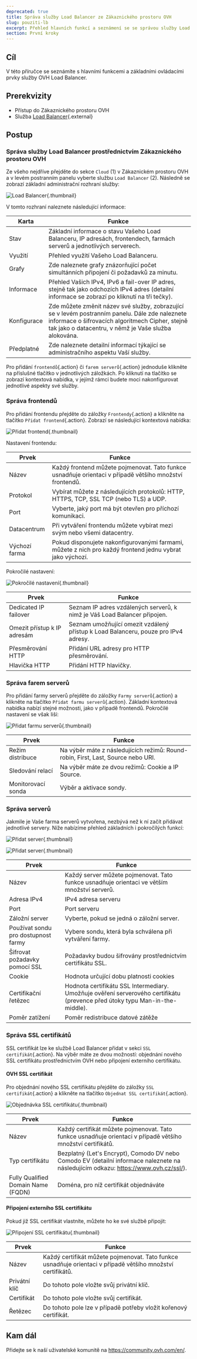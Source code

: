```yaml
---
deprecated: true
title: Správa služby Load Balancer ze Zákaznického prostoru OVH
slug: pouziti-lb
excerpt: Přehled hlavních funkcí a seznámení se se správou služby Load Balancer
section: První kroky
---
```


## Cíl

V této příručce se seznámíte s hlavními funkcemi a základními ovládacími prvky služby OVH Load Balancer.

## Prerekvizity

- Přístup do Zákaznického prostoru OVH
- Služba [Load Balancer](https://www.ovh.cz/reseni/ip-load-balancing/){.external}

## Postup

### Správa služby Load Balancer prostřednictvím Zákaznického prostoru OVH
Ze všeho nejdříve přejděte do sekce `Cloud` (1) v Zákaznickém prostoru OVH a v levém postranním panelu vyberte službu `Load Balancer` (2). Následně se zobrazí základní administrační rozhraní služby:

![Load Balancer](images/lb_main_page.png){.thumbnail}

V tomto rozhraní naleznete následující informace:

|Karta|Funkce|
|---|---|
|Stav|Základní informace o stavu Vašeho Load Balanceru, IP adresách, frontendech, farmách serverů a jednotlivých serverech.|
|Využití|Přehled využití Vašeho Load Balanceru.|
|Grafy|Zde naleznete grafy znázorňující počet simultánních připojení či požadavků za minutu.|
|Informace|Přehled Vašich IPv4, IPv6 a fail-over IP adres, stejně tak jako odchozích IPv4 adres (detailní informace se zobrazí po kliknutí na tři tečky).|
|Konfigurace|Zde můžete změnit název své služby, zobrazující se v levém postranním panelu. Dále zde naleznete informace o šifrovacích algoritmech Cipher, stejně tak jako o datacentru, v němž je Vaše služba alokována.|
|Předplatné|Zde naleznete detailní informací týkající se  administračního aspektu Vaší služby.|


Pro přidání `frontendů`{.action} či `farem serverů`{.action} jednoduše klikněte na příslušné tlačítko v jednotlivých záložkách. Po kliknutí na tlačítko se zobrazí kontextová nabídka, v jejímž rámci budete moci nakonfigurovat jednotlivé aspekty své služby.


### Správa frontendů

Pro přidání frontendu přejděte do záložky `Frontendy`{.action} a klikněte na tlačítko `Přidat frontend`{.action}. Zobrazí se následující kontextová nabídka:


![Přidat frontend](images/add_frontend.png){.thumbnail}

Nastavení frontendu:


|Prvek|Funkce|
|---|---|
|Název|Každý frontend můžete pojmenovat. Tato funkce usnadňuje orientaci v případě většího množství frontendů.|
|Protokol|Vybírat můžete z následujících protokolů: HTTP, HTTPS, TCP, SSL TCP (nebo TLS) a UDP.|
|Port|Vyberte, jaký port má být otevřen pro příchozí komunikaci.|
|Datacentrum|Při vytváření frontendu můžete vybírat mezi svým nebo všemi datacentry.|
|Výchozí farma|Pokud disponujete nakonfigurovanými farmami, můžete z nich pro každý frontend jednu vybrat jako výchozí.|

Pokročilé nastavení:


![Pokročilé nastavení](images/advanced_frontend.png){.thumbnail}

|Prvek|Funkce|
|---|---|
|Dedicated IP failover|Seznam IP adres vzdálených serverů, k nimž je Váš Load Balancer připojen.|
|Omezit přístup k IP adresám|Seznam umožňující omezit vzdálený přístup k Load Balanceru, pouze pro IPv4 adresy.|
|Přesměrování HTTP|Přidání URL adresy pro HTTP přesměrování.|
|Hlavička HTTP|Přidání HTTP hlavičky.|


### Správa farem serverů
Pro přidání farmy serverů přejděte do záložky `Farmy serverů`{.action} a klikněte na tlačítko `Přidat farmu serverů`{.action}. Základní kontextová nabídka nabízí stejné možnosti, jako v případě frontendů. Pokročilé nastavení se však liší:


![Přidat farmu serverů](images/advanced_cluster.png){.thumbnail}

|Prvek|Funkce|
|---|---|
|Režim distribuce|Na výběr máte z následujících režimů:  Round-robin, First, Last, Source nebo URI.|
|Sledování relací|Na výběr máte ze dvou režimů: Cookie a IP Source.|
|Monitorovací sonda|Výběr a aktivace sondy.|


### Správa serverů

Jakmile je Vaše farma serverů vytvořena, nezbývá než k ní začít přidávat jednotlivé servery. Níže nabízíme přehled základních i pokročilých funkcí:

![Přidat server](images/add_server.png){.thumbnail}

![Přidat server](images/add_server_advanced.png){.thumbnail}

|Prvek|Funkce|
|---|---|
|Název|Každý server můžete pojmenovat. Tato funkce usnadňuje orientaci ve větším množství serverů.|
|Adresa IPv4|IPv4 adresa serveru|
|Port|Port serveru|
|Záložní server|Vyberte, pokud se jedná o záložní server.|
|Používat sondu pro dostupnost farmy|Vybere sondu, která byla schválena při vytváření farmy.|
|Šifrovat požadavky pomocí SSL|Požadavky budou šifrovány prostřednictvím certifikátu SSL.|
|Cookie|Hodnota určující dobu platnosti cookies|
|Certifikační řetězec|Hodnota certifikátu SSL Intermediary. Umožňuje ověření serverového certifikátu (prevence před útoky typu Man-in-the-middle).|
|Poměr zatížení|Poměr redistribuce datové zátěže|


### Správa SSL certifikátů

SSL certifikát lze ke službě Load Balancer přidat v sekci `SSL certifikát`{.action}. Na výběr máte ze dvou možností: objednání nového SSL certifikátu prostřednictvím OVH nebo připojení externího certifikátu.

#### OVH SSL certifikát

Pro objednání nového SSL certifikátu přejděte do záložky `SSL certifikát`{.action} a klikněte na tlačítko `Objednat SSL certifikát`{.action}.


![Objednávka SSL certifikátu](images/ordering_ssl.png){.thumbnail}


|Prvek|Funkce|
|---|---|
|Název|Každý certifikát můžete pojmenovat. Tato funkce usnadňuje orientaci v případě většího množství certifikátů.|
|Typ certifikátu|Bezplatný (Let's Encrypt), Comodo DV nebo Comodo EV (detailní informace naleznete na následujícím odkazu: <https://www.ovh.cz/ssl/>).|
|Fully Qualified Domain Name (FQDN)|Doména, pro níž certifikát objednáváte|

#### Připojení externího SSL certifikátu

Pokud již SSL certifikát vlastníte, můžete ho ke své službě připojit:

![Připojení SSL certifikátu](images/external_ssl.png){.thumbnail}


|Prvek|Funkce|
|---|---|
|Název|Každý certifikát můžete pojmenovat. Tato funkce usnadňuje orientaci v případě většího množství certifikátů.|
|Privátní klíč|Do tohoto pole vložte svůj privátní klíč.|
|Certifikát|Do tohoto pole vložte svůj certifikát.|
|Řetězec|Do tohoto pole lze v případě potřeby vložit kořenový certifikát.|


## Kam dál
Přidejte se k naší uživatelské komunitě na <https://community.ovh.com/en/>.